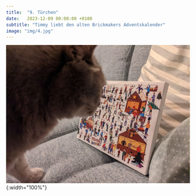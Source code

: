 ```yaml
---
title:  "9. Türchen"
date:   2023-12-09 00:00:00 +0100
subtitle: "Timmy liebt den alten Brickmakers Adventskalender"
image: "img/4.jpg"
---
```


![Timmy](../img/4.jpg){:width="100%"}

